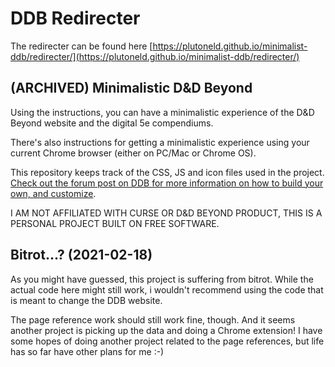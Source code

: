 # DDB Redirecter
The redirecter can be found here [https://plutoneld.github.io/minimalist-ddb/redirecter/](https://plutoneld.github.io/minimalist-ddb/redirecter/)

## (ARCHIVED) Minimalistic D&D Beyond
Using the instructions, you can have a minimalistic experience of the D&amp;D Beyond website and the digital 5e compendiums.

There's also instructions for getting a minimalistic experience using your current Chrome browser (either on PC/Mac or Chrome OS).

This repository keeps track of the CSS, JS and icon files used in the project. [Check out the forum post on DDB for more information on how to build your own, and customize](https://www.dndbeyond.com/forums/d-d-beyond-general/general-discussion/33813-taking-advantage-of-chrome-for-ddb-alternate-title).

I AM NOT AFFILIATED WITH CURSE OR D&amp;D BEYOND PRODUCT, THIS IS A PERSONAL PROJECT BUILT ON FREE SOFTWARE.

## Bitrot...? (2021-02-18)
As you might have guessed, this project is suffering from bitrot. While the actual code here might still work, i wouldn't recommend using the code that is meant to change the DDB website.

The page reference work should still work fine, though. And it seems another project is picking up the data and doing a Chrome extension!
I have some hopes of doing another project related to the page references, but life has so far have other plans for me :-)
